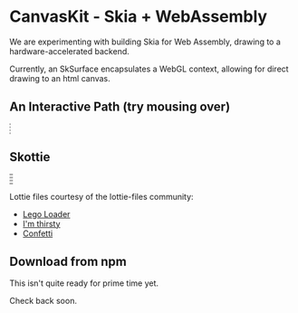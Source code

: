 CanvasKit - Skia + WebAssembly
==========================

We are experimenting with building Skia for Web Assembly, drawing to
a hardware-accelerated backend.

Currently, an SkSurface encapsulates a WebGL context, allowing for
direct drawing to an html canvas.

<style>
  #demo canvas {
    border: 1px dashed #AAA;
  }

  #patheffect {
    width: 400px;
    height: 400px;
  }

  #sk_drinks,#sk_party {
    width: 300px;
    height: 300px;
  }

  #sk_legos {
    width: 400px;
    height: 300px;
  }
</style>

<div id=demo>
  <h2>An Interactive Path (try mousing over)</h2>
  <canvas id=patheffect width=400 height=400></canvas>

  <h2>Skottie</h2>
  <canvas id=sk_legos width=800 height=600></canvas>
  <canvas id=sk_drinks width=500 height=500></canvas>
  <canvas id=sk_party width=800 height=800></canvas>
</div>

<script type="text/javascript" charset="utf-8">
(function() {
  // Tries to load the WASM version if supported, shows error otherwise
  let s = document.createElement('script');
  var locate_file = '';
  if (window.WebAssembly && typeof window.WebAssembly.compile === 'function') {
    console.log('WebAssembly is supported!');
    locate_file = 'https://storage.googleapis.com/skia-cdn/canvaskit-wasm/0.0.1/bin/';
  } else {
    console.log('WebAssembly is not supported (yet) on this browser.');
    document.getElementById('demo').innerHTML = "<div>WASM not supported by your browser. Try a recent version of Chrome, Firefox, Edge, or Safari.</div>";
    return;
  }
  s.src = locate_file + 'skia.js';
  s.onload = () => {
  var CanvasKit = null;
  var legoJSON = null;
  var drinksJSON = null;
  var confettiJSON = null;
  CanvasKitInit({
    locateFile: (file) => locate_file + file,
  }).then((CK) => {
    CanvasKit = CK;
    DrawingExample(CanvasKit);
    SkottieExample(CanvasKit, 'sk_legos', legoJSON);
    SkottieExample(CanvasKit, 'sk_drinks', drinksJSON);
    SkottieExample(CanvasKit, 'sk_party', confettiJSON);
  });

  fetch('https://storage.googleapis.com/skia-cdn/misc/lego_loader.json').then((resp) => {
    resp.text().then((str) => {
      legoJSON = str;
      SkottieExample(CanvasKit, 'sk_legos', legoJSON);
    });
  });

  fetch('https://storage.googleapis.com/skia-cdn/misc/drinks.json').then((resp) => {
    resp.text().then((str) => {
      drinksJSON = str;
      SkottieExample(CanvasKit, 'sk_drinks', drinksJSON);
    });
  });

  fetch('https://storage.googleapis.com/skia-cdn/misc/confetti.json').then((resp) => {
    resp.text().then((str) => {
      confettiJSON = str;
      SkottieExample(CanvasKit, 'sk_party', confettiJSON);
    });
  });

  function DrawingExample(CanvasKit) {
    const surface = CanvasKit.getWebGLSurface('patheffect');
    if (!surface) {
      console.log('Could not make surface');
    }
    const context = CanvasKit.currentContext();

    const canvas = surface.getCanvas();

    const paint = new CanvasKit.SkPaint();

    const textPaint = new CanvasKit.SkPaint();
    textPaint.setColor(CanvasKit.Color(40, 0, 0, 1.0));
    textPaint.setStrokeWidth(2);
    textPaint.setTextSize(60);

    let i = 0;

    let X = 128;
    let Y = 128;

    function drawFrame() {
      const path = starPath(CanvasKit, X, Y);
      CanvasKit.setCurrentContext(context);
      const dpe = CanvasKit.MakeSkDashPathEffect([15, 5, 5, 10], i/5);
      i++;

      paint.setPathEffect(dpe);
      paint.setStyle(CanvasKit.PaintStyle.STROKE);
      paint.setStrokeWidth(5.0 + -3 * Math.cos(i/30));
      paint.setAntiAlias(true);
      paint.setColor(CanvasKit.Color(66, 129, 164, 1.0));

      canvas.clear(CanvasKit.Color(255, 255, 255, 1.0));

      canvas.drawPath(path, paint);
      // Currently does not work.
      canvas.drawText('Some Text', 10, 10, textPaint);
      canvas.flush();
      dpe.delete();
      path.delete();
      window.requestAnimationFrame(drawFrame);
    }
    window.requestAnimationFrame(drawFrame);

    // Make animation interactive
    document.getElementById('patheffect').addEventListener('mousemove', (e) => {
      X = e.offsetX;
      Y = e.offsetY;
    });

    // A client would need to delete this if it didn't go on for ever.
    //paint.delete();
  }

  function starPath(CanvasKit, X=128, Y=128, R=116) {
    let p = new CanvasKit.SkPath();
    p.moveTo(X + R, Y);
    for (let i = 1; i < 8; i++) {
      let a = 2.6927937 * i;
      p.lineTo(X + R * Math.cos(a), Y + R * Math.sin(a));
    }
    return p;
  }

  function SkottieExample(CanvasKit, id, jsonStr) {
    if (!CanvasKit || !jsonStr) {
      return;
    }
    const surface = CanvasKit.getWebGLSurface(id);
    if (!surface) {
      console.log('Could not make surface');
    }
    const context = CanvasKit.currentContext();
    const canvas = surface.getCanvas();
    const animation = CanvasKit.MakeAnimation(jsonStr);

    let i = 0;
    function drawFrame() {
      CanvasKit.setCurrentContext(context);
      animation.seek(i);
      i += 1/300.0;
      if (i > 1.0) {
        i = 0;
      }
      animation.render(canvas);
      canvas.flush();
      window.requestAnimationFrame(drawFrame);
    }
    window.requestAnimationFrame(drawFrame);

    //animation.delete();
  }
  }
  document.head.appendChild(s);
})();
</script>

Lottie files courtesy of the lottie-files community:

  - [Lego Loader](https://www.lottiefiles.com/410-lego-loader)
  - [I'm thirsty](https://www.lottiefiles.com/77-im-thirsty)
  - [Confetti](https://www.lottiefiles.com/1370-confetti)

Download from npm
-----------------

This isn't quite ready for prime time yet.

Check back soon.